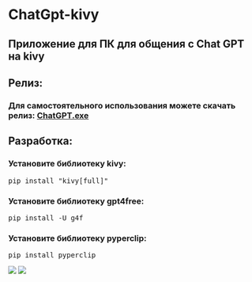 # ChatGpt-kivy
<h2>Приложение для ПК для общения с Chat GPT на kivy</h2>
<h2>Релиз:</h2>
<h3>Для самостоятельного использования можете скачать релиз: <a href="https://github.com/kaemey/ChatGpt-kivy/releases/download/v1.0.0/ChatGPT.exe">ChatGPT.exe</a></h3>
<h2>Разработка:</h2>
<h3>Установите библиотеку kivy:</h3>
<pre>pip install "kivy[full]"</pre>
<h3>Установите библиотеку gpt4free:</h3>
<pre>pip install -U g4f</pre>
<h3>Установите библиотеку pyperclip:</h3>
<pre>pip install pyperclip</pre>

<img src="https://i.imgur.com/7dpKLB1.png">
<img src="https://i.imgur.com/lH2qCec.png">

